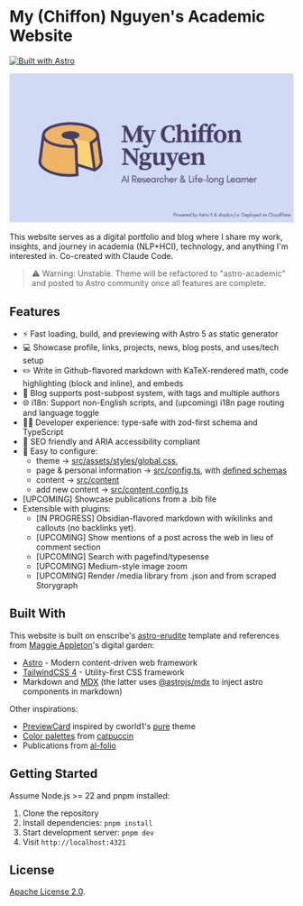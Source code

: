 # My (Chiffon) Nguyen's Academic Website

[![Built with Astro](https://astro.badg.es/v2/built-with-astro/tiny.svg)](https://astro.build)

![](public/img/social-preview.png)

This website serves as a digital portfolio and blog where I share my work, insights, and journey in
academia (NLP+HCI), technology, and anything I'm interested in. Co-created with Claude Code.

> ⚠️ Warning: Unstable. Theme will be refactored to "astro-academic" and posted to Astro community
> once all features are complete.

## Features

- ⚡ Fast loading, build, and previewing with Astro 5 as static generator
- 💻 Showcase profile, links, projects, news, blog posts, and uses/tech setup
- ✏️ Write in Github-flavored markdown with KaTeX-rendered math, code highlighting (block and
  inline), and embeds
- 📝 Blog supports post-subpost system, with tags and multiple authors
- 🌐 i18n: Support non-English scripts, and (upcoming) i18n page routing and language toggle
- 👩‍💻 Developer experience: type-safe with zod-first schema and TypeScript
- 🔎 SEO friendly and ARIA accessibility compliant
- 🔧 Easy to configure:
  - theme -> [src/assets/styles/global.css](src/assets/styles/global.css),
  - page & personal information -> [src/config.ts](src/config.ts), with
    [defined schemas](src/lib/schemas.ts)
  - content -> [src/content](src/content)
  - add new content -> [src/content.config.ts](src/content.config.ts)
- [UPCOMING] Showcase publications from a .bib file
- Extensible with plugins:
  - [IN PROGRESS] Obsidian-flavored markdown with wikilinks and callouts (no backlinks yet).
  - [UPCOMING] Show mentions of a post across the web in lieu of comment section
  - [UPCOMING] Search with pagefind/typesense
  - [UPCOMING] Medium-style image zoom
  - [UPCOMING] Render /media library from .json and from scraped Storygraph

## Built With

This website is built on enscribe's [astro-erudite](https://github.com/jktrn/astro-erudite) template
and references from [Maggie Appleton](https://github.com/MaggieAppleton/maggieappleton.com-V3)'s
digital garden:

- [Astro](https://astro.build/) - Modern content-driven web framework
- [TailwindCSS 4](https://tailwindcss.com/) - Utility-first CSS framework
- Markdown and [MDX](https://mdxjs.com/) (the latter uses
  [@astrojs/mdx](https://docs.astro.build/en/guides/integrations-guide/mdx/) to inject astro
  components in markdown)

Other inspirations:

- [PreviewCard](src/components/blog/PreviewCard.astro) inspired by cworld1's
  [pure](https://astro-pure.js.org/) theme
- [Color palettes](src/assets/styles/global.css) from [catpuccin](https://catppuccin.com/palette/)
- Publications from [al-folio](https://github.com/alshedivat/al-folio)

## Getting Started

Assume Node.js >= 22 and pnpm installed:

1. Clone the repository
2. Install dependencies: `pnpm install`
3. Start development server: `pnpm dev`
4. Visit `http://localhost:4321`

## License

[Apache License 2.0](LICENSE).
